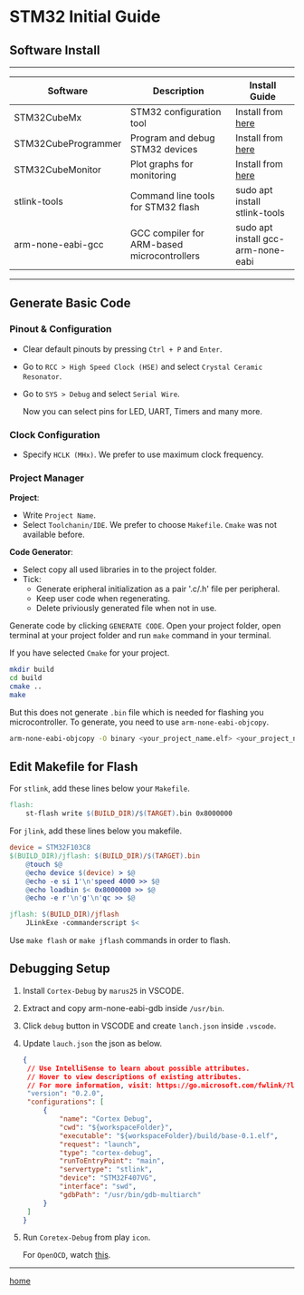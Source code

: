 # STM32 Initial Guide

## Software Install

-----------------------------------------------------------------------------
| Software            | Description                                 | Install Guide                                                                      |
| ------------------- | ------------------------------------------- | ---------------------------------------------------------------------------------- |
| STM32CubeMx         | STM32 configuration tool                    | Install from [here](https://www.st.com/en/development-tools/stm32cubemx.html)      |
| STM32CubeProgrammer | Program and debug STM32 devices             | Install from [here](https://www.st.com/en/development-tools/stm32cubeprog.html)    |
| STM32CubeMonitor    | Plot graphs for monitoring                  | Install from [here](https://www.st.com/en/development-tools/stm32cubemonitor.html) |
| stlink-tools        | Command line tools for STM32 flash          | sudo apt install stlink-tools                                                      |
| arm-none-eabi-gcc   | GCC compiler for ARM-based microcontrollers | sudo apt install gcc-arm-none-eabi                                                 |
-----------------------------------------------------------------------------

## Generate Basic Code

### Pinout & Configuration
-  Clear default pinouts by pressing `Ctrl + P` and `Enter`.
-  Go to `RCC > High Speed Clock (HSE)` and select `Crystal Ceramic Resonator`.
-  Go to `SYS > Debug` and select `Serial Wire`.

    Now you can select pins for LED, UART, Timers and many more.

### Clock Configuration
- Specify `HCLK (MHx)`. We prefer to use maximum clock frequency.

### Project Manager
**Project**:
- Write `Project Name`.
- Select `Toolchanin/IDE`. We prefer to choose `Makefile`. `Cmake` was not available before.

**Code Generator**:
- Select copy all used libraries in to the project folder.
- Tick:
    - Generate eripheral initialization as a pair '.c/.h' file per peripheral.
    - Keep user code when regenerating.
    - Delete priviously generated file when not in use.

Generate code by clicking `GENERATE CODE`. Open your project folder, open terminal at your project folder and run `make` command in your terminal.

If you have selected `Cmake` for your project.
```bash
mkdir build
cd build
cmake ..
make
```
But this does not generate `.bin` file which is needed for flashing you microcontroller. To generate, you need to use `arm-none-eabi-objcopy`.
```bash
arm-none-eabi-objcopy -O binary <your_project_name.elf> <your_project_name.bin>
```

## Edit Makefile for Flash

For `stlink`, add these lines below your `Makefile`.
```Makefile
flash:
    st-flash write $(BUILD_DIR)/$(TARGET).bin 0x8000000
```

For `jlink`, add these lines  below you makefile.
```Makefile
device = STM32F103C8
$(BUILD_DIR)/jflash: $(BUILD_DIR)/$(TARGET).bin
	@touch $@
	@echo device $(device) > $@
	@echo -e si 1'\n'speed 4000 >> $@
	@echo loadbin $< 0x8000000 >> $@
	@echo -e r'\n'g'\n'qc >> $@

jflash: $(BUILD_DIR)/jflash
	JLinkExe -commanderscript $<
```

Use `make flash` or `make jflash` commands in order to flash.


## Debugging Setup

1. Install `Cortex-Debug` by `marus25` in VSCODE.
2. Extract and copy arm-none-eabi-gdb inside `/usr/bin`.
3. Click `debug` button in VSCODE and create `lanch.json` inside `.vscode`.
4. Update `lauch.json` the json as below.
   ```json
   {
    // Use IntelliSense to learn about possible attributes.
    // Hover to view descriptions of existing attributes.
    // For more information, visit: https://go.microsoft.com/fwlink/?linkid=830387
    "version": "0.2.0",
    "configurations": [
        {
            "name": "Cortex Debug",
            "cwd": "${workspaceFolder}",
            "executable": "${workspaceFolder}/build/base-0.1.elf",
            "request": "launch",
            "type": "cortex-debug",
            "runToEntryPoint": "main",
            "servertype": "stlink",
            "device": "STM32F407VG",
            "interface": "swd",
            "gdbPath": "/usr/bin/gdb-multiarch"
        }
    ]
   }
   ```
5. Run `Coretex-Debug` from play `icon`.

   For `OpenOCD`, watch [this](https://www.youtube.com/watch?v=_1u7IOnivnM).


---
[home](../README.md)
